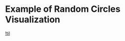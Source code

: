 # Example of Random Circles Visualization

[!til](https://github.com/anastasiia-belova/Visualizations/blob/main/Random%20Circles/Random_circles.gif)
